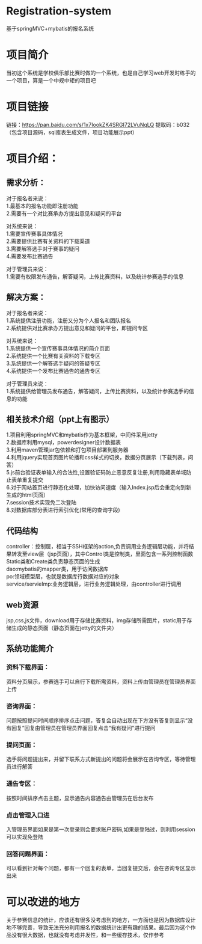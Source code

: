 # Registration-system
基于springMVC+mybatis的报名系统<br/>

# 项目简介<br/>
当初这个系统是学校俱乐部比赛时做的一个系统，也是自己学习web开发时练手的一个项目，算是一个中规中矩的项目吧<br/>

# 项目链接<br/>
链接：https://pan.baidu.com/s/1x7IookZK4SRGI72LVuNqLQ 
提取码：b032 
（包含项目源码，sql库表生成文件，项目功能展示ppt）<br/>

# 项目介绍：<br/>

## 需求分析：<br/>
对于报名者来说：<br/>
1.最基本的报名功能即注册功能<br/>
2.需要有一个对比赛承办方提出意见和疑问的平台<br/>

对系统来说：<br/>
1.需要宣传赛事具体情况<br/>
2.需要提供比赛有关资料的下载渠道<br/>
3.需要解答选手对于赛事的疑问<br/>
4.需要发布比赛通告<br/>

对于管理员来说：<br/>
1.需要有权限发布通告，解答疑问，上传比赛资料，以及统计参赛选手的信息<br/>

## 解决方案：<br/>
对于报名者来说：<br/>
1.系统提供注册功能，注册又分为个人报名和团队报名<br/>
2.系统提供对比赛承办方提出意见和疑问的平台，即提问专区<br/>

对系统来说：<br/>
1.系统提供一个宣传赛事具体情况的简介页面<br/>
2.系统提供一个比赛有关资料的下载专区<br/>
3.系统提供一个解答选手疑问的答疑专区<br/>
4.系统提供一个发布比赛通告的通告专区<br/>

对于管理员来说：<br/>
1.系统提供给管理员发布通告，解答疑问，上传比赛资料，以及统计参赛选手的信息的功能<br/>

## 相关技术介绍（ppt上有图示）<br/>
1.项目利用springMVC和mybatis作为基本框架，中间件采用jetty<br/>
2.数据库利用mysql，powerdesigner设计数据表<br/>
3.利用maven管理jar包依赖和打包项目部署到服务器<br/>
4.利用jquery实现首页图片轮播和css样式的切换，数据分页展示（下载列表，问答）<br/>
5.js前台验证表单输入的合法性,设置验证码防止恶意反复注册,利用隐藏表单域防止表单重复提交<br/>
6.对于网站首页进行静态化处理，加快访问速度（输入Index.jsp后会重定向到新生成的html页面）<br/>
7.session技术实现免二次登陆<br/>
8.对数据库部分表进行索引优化(常用的查询字段)<br/>
## 代码结构<br/>
controller：控制层，相当于SSH框架的action,负责调用业务逻辑层功能，并将结果转发至view层（jsp页面），其中Control类是控制类，里面包含一系列控制函数<br/>
Static类和Create类负责静态页面的生成<br/>
dao:mybatis的mapper类，用于访问数据库<br/>
po:领域模型层，也就是数据库行数据对应的对象<br/>
service/servieImp:业务逻辑层，进行业务逻辑处理，由controller进行调用<br/>
## web资源<br/>
jsp,css,js文件，download用于存储比赛资料，img存储所需图片，static用于存储生成的静态页面（静态页面在jetty的文件夹）<br/>

## 系统功能简介<br/>
### 资料下载界面：<br/>
资料分页展示，参赛选手可以自行下载所需资料，资料上传由管理员在管理员界面上传<br/>
### 咨询界面：<br/>
问题按照提问时间顺序排序点击问题，答复会自动出现在下方没有答复则显示“没有回复”回复由管理员在管理员界面回复点击“我有疑问"进行提问<br/>
### 提问页面：<br/>
选手将问题提出来，并留下联系方式新提出的问题将会展示在咨询专区，等待管理员进行解答<br/>
### 通告专区：<br/>
按照时间排序点击主题，显示通告内容通告由管理员在后台发布<br/>
### 点击管理入口进<br/>
入管理员界面如果是第一次登录则会要求账户密码,如果是登陆过，则利用session可以实现免登陆<br/>
### 回答问题界面：<br/>
可以看到针对每个问题，都有一个回复的表单，当回复提交后，会在咨询专区显示出来<br/>

# 可以改进的地方<br/>
关于参赛信息的统计，应该还有很多没考虑到的地方，一方面也是因为数据库设计地不够完善，导致无法充分利用报名的数据统计出更有趣的结果。最后因为这个作品没有很大数据，也就没有考虑并发性，和一些缓存技术，仅作参考<br/>

